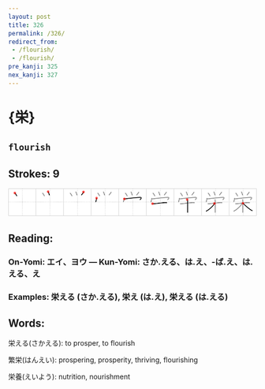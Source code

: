 ```yaml
---
layout: post
title: 326
permalink: /326/
redirect_from:
 - /flourish/
 - /flourish/
pre_kanji: 325
nex_kanji: 327
---
```


# {栄}

## `flourish`

## Strokes: 9

<div class="stroke"><img src="../images/E6A084.png" /></div>

## Reading:

### On-Yomi: エイ、ヨウ &mdash; Kun-Yomi: さか.える、は.え、-ば.え、は.える、え

### Examples: 栄える (さか.える), 栄え (は.え), 栄える (は.える)

## Words:

栄える(さかえる): to prosper, to flourish

繁栄(はんえい): prospering, prosperity, thriving, flourishing

栄養(えいよう): nutrition, nourishment
